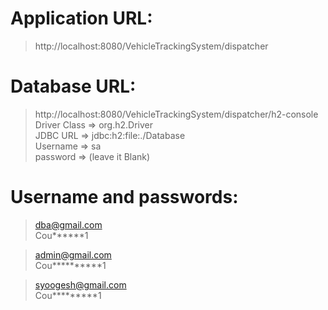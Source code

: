 # Application URL:
> http://localhost:8080/VehicleTrackingSystem/dispatcher

# Database URL:
> http://localhost:8080/VehicleTrackingSystem/dispatcher/h2-console </br>
> Driver Class =>  org.h2.Driver </br>
> JDBC URL => jdbc:h2:file:./Database </br>
> Username => sa </br>
> password => (leave it Blank) </br>

# Username and passwords: 

> dba@gmail.com </br>
> Cou******1 </br>

> admin@gmail.com </br>
> Cou**********1 </br>

> syoogesh@gmail.com </br>
> Cou*********1 </br>
